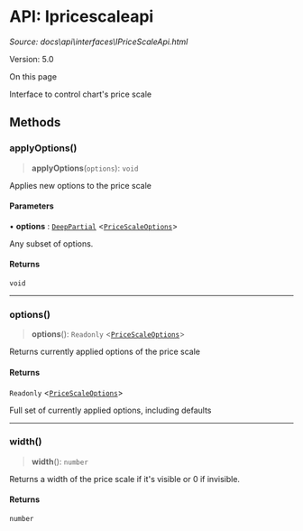 # API: Ipricescaleapi

*Source: docs\api\interfaces\IPriceScaleApi.html*

Version: 5.0

On this page

Interface to control chart's price scale

## Methods[​](IPriceScaleApi.html#methods "Direct link to Methods")

### applyOptions()[​](IPriceScaleApi.html#applyoptions "Direct link to applyOptions\(\)")

> **applyOptions**(`options`): `void`

Applies new options to the price scale

#### Parameters[​](IPriceScaleApi.html#parameters "Direct link to Parameters")

• **options** : [`DeepPartial`](../type-aliases/DeepPartial.md) <[`PriceScaleOptions`](PriceScaleOptions.md)>

Any subset of options.

#### Returns[​](IPriceScaleApi.html#returns "Direct link to Returns")

`void`

* * *

### options()[​](IPriceScaleApi.html#options "Direct link to options\(\)")

> **options**(): `Readonly` <[`PriceScaleOptions`](PriceScaleOptions.md)>

Returns currently applied options of the price scale

#### Returns[​](IPriceScaleApi.html#returns-1 "Direct link to Returns")

`Readonly` <[`PriceScaleOptions`](PriceScaleOptions.md)>

Full set of currently applied options, including defaults

* * *

### width()[​](IPriceScaleApi.html#width "Direct link to width\(\)")

> **width**(): `number`

Returns a width of the price scale if it's visible or 0 if invisible.

#### Returns[​](IPriceScaleApi.html#returns-2 "Direct link to Returns")

`number`
